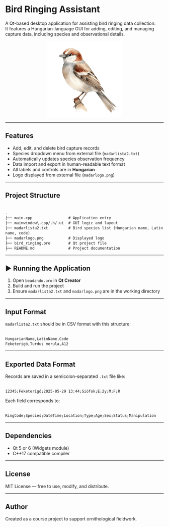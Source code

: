 # Bird Ringing Assistant

A Qt-based desktop application for assisting bird ringing data collection.  
It features a Hungarian-language GUI for adding, editing, and managing capture data, including species and observational details.

<p align="center">
  <img src="madarlogo.png" width="240">
</p>

---

## Features

- Add, edit, and delete bird capture records
- Species dropdown menu from external file (`madarlista2.txt`)
- Automatically updates species observation frequency
- Data import and export in human-readable text format
- All labels and controls are in **Hungarian**
- Logo displayed from external file (`madarlogo.png`)

---

## Project Structure

```

.
├── main.cpp                # Application entry
├── mainwindow\.cpp/.h/.ui  # GUI logic and layout
├── madarlista2.txt         # Bird species list (Hungarian name, Latin name, code)
├── madarlogo.png           # Displayed logo
├── bird_ringing.pro        # Qt project file
├── README.md               # Project documentation

```

---

## ▶ Running the Application

1. Open `beadando.pro` in **Qt Creator**
2. Build and run the project
3. Ensure `madarlista2.txt` and `madarlogo.png` are in the working directory

---

## Input Format

`madarlista2.txt` should be in CSV format with this structure:

```

HungarianName,LatinName,Code
Feketerigó,Turdus merula,A12

```

---

## Exported Data Format

Records are saved in a semicolon-separated `.txt` file like:

```

12345;Feketerigó;2025-05-29 13:44;Siófok;E;2y;M;F;R

```

Each field corresponds to:
```

RingCode;Species;DateTime;Location;Type;Age;Sex;Status;Manipulation

```

---

## Dependencies

- Qt 5 or 6 (Widgets module)
- C++17 compatible compiler

---

## License

MIT License — free to use, modify, and distribute.

---

## Author

Created as a course project to support ornithological fieldwork.

```
